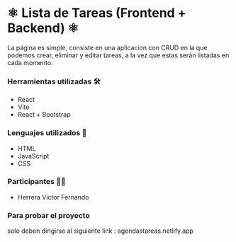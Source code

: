 # ⚛ Lista de Tareas (Frontend + Backend) ⚛

La página es simple, consiste en una aplicacion con CRUD en la que podemos crear, eliminar y editar tareas, a la vez que estas serán listadas en cada momento.

### Herramientas utilizadas 🛠           
- React                                 
- Vite                                  
- React + Bootstrap                     

### Lenguajes utilizados 💭
- HTML
- JavaScript
- CSS

### Participantes 👨‍💼
- Herrera Victor Fernando

### Para probar el proyecto
solo deben dirigirse al siguiente link :  agendastareas.netlify.app
